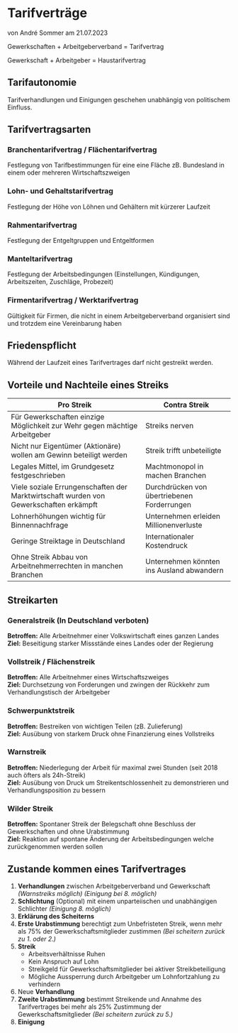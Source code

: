 # Tarifverträge
von André Sommer am 21.07.2023

Gewerkschaften + Arbeitgeberverband = Tarifvertrag

Gewerkschaft + Arbeitgeber = Haustarifvertrag

## Tarifautonomie
Tarifverhandlungen und Einigungen geschehen unabhängig von politischem Einfluss.

## Tarifvertragsarten

### Branchentarifvertrag / Flächentarifvertrag
Festlegung von Tarifbestimmungen für eine eine Fläche zB. Bundesland in einem oder mehreren Wirtschaftszweigen

### Lohn- und Gehaltstarifvertrag
Festlegung der Höhe von Löhnen und Gehältern mit kürzerer Laufzeit

### Rahmentarifvertrag
Festlegung der Entgeltgruppen und Entgeltformen

### Manteltarifvertrag
Festlegung der Arbeitsbedingungen (Einstellungen, Kündigungen, Arbeitszeiten, Zuschläge, Probezeit)

### Firmentarifvertrag / Werktarifvertrag
Gültigkeit für Firmen, die nicht in einem Arbeitgeberverband organisiert sind und trotzdem eine Vereinbarung haben

## Friedenspflicht
Während der Laufzeit eines Tarifvertrages darf nicht gestreikt werden.

## Vorteile und Nachteile eines Streiks

|Pro Streik|Contra Streik|
|---|---|
|Für Gewerkschaften einzige Möglichkeit zur Wehr gegen mächtige Arbeitgeber|Streiks nerven|
|Nicht nur Eigentümer (Aktionäre) wollen am Gewinn beteiligt werden|Streik trifft unbeteiligte|
|Legales Mittel, im Grundgesetz festgeschrieben|Machtmonopol in machen Branchen|
|Viele soziale Errungenschaften der Marktwirtschaft wurden von Gewerkschaften erkämpft|Durchdrücken von übertriebenen Forderrungen|
|Lohnerhöhungen wichtig für Binnennachfrage|Unternehmen erleiden Millionenverluste|
|Geringe Streiktage in Deutschland|Internationaler Kostendruck|
|Ohne Streik Abbau von Arbeitnehmerrechten in manchen Branchen|Unternehmen könnten ins Ausland abwandern|

## Streikarten

### Generalstreik (In Deutschland verboten)
**Betroffen:** Alle Arbeitnehmer einer Volkswirtschaft eines ganzen Landes<br>
**Ziel:** Beseitigung starker Missstände eines Landes oder der Regierung

### Vollstreik / Flächenstreik
**Betroffen:** Alle Arbeitnehmer eines Wirtschaftszweiges<br>
**Ziel:** Durchsetzung von Forderungen und zwingen der Rückkehr zum Verhandlungstisch der Arbeitgeber

### Schwerpunktstreik
**Betroffen:** Bestreiken von wichtigen Teilen (zB. Zulieferung)<br>
**Ziel:** Ausübung von starkem Druck ohne Finanzierung eines Vollstreiks

### Warnstreik
**Betroffen:** Niederlegung der Arbeit für maximal zwei Stunden (seit 2018 auch öfters als 24h-Streik)<br>
**Ziel:** Ausübung von Druck um Streikentschlossenheit zu demonstrieren und Verhandlungsposition zu bessern

### Wilder Streik
**Betroffen:** Spontaner Streik der Belegschaft ohne Beschluss der Gewerkschaften und ohne Urabstimmung<br>
**Ziel:** Reaktion auf spontane Änderung der Arbeitsbedingungen welche zurückgenommen werden sollen

## Zustande kommen eines Tarifvertrages

1. **Verhandlungen** zwischen Arbeitgeberverband und Gewerkschaft *(Warnstreiks möglich) (Einigung bei 8. möglich)*
2. **Schlichtung** (Optional) mit einem unparteiischen und unabhängigen Schlichter *(Einigung 8. möglich)*
3. **Erklärung des Scheiterns**
4. **Erste Urabstimmung** berechtigt zum Unbefristeten Streik, wenn mehr als 75% der Gewerkschaftsmitglieder zustimmen *(Bei scheitern zurück zu 1. oder 2.)*
5. **Streik**
    - Arbeitsverhältnisse Ruhen
    - Kein Anspruch auf Lohn
    - Streikgeld für Gewerkschaftsmitglieder bei aktiver Streikbeteiligung
    - Mögliche Aussperrung durch Arbeitgeber um Lohnfortzahlung zu verhindern
6. Neue **Verhandlung**
7. **Zweite Urabstimmung** bestimmt Streikende und Annahme des Tarifvertrages bei mehr als 25% Zustimmung der Gewerkschaftsmitglieder *(Bei scheitern zurück zu 5.)*
8. **Einigung**
